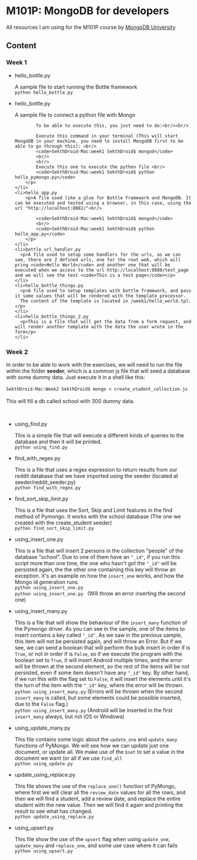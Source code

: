 
<h1>M101P: MongoDB for developers</h1>

<p>All resources I am using for the M101P course by <a href="https://university.mongodb.com">MongoDB University</a></p>

<h2>Content</h2>
<h3>Week 1</h3>
<ul>
    <li>hello_bottle.py
        <p>A sample file to start running the Bottle framework <br/>
            <code>python hello_bottle.py</code>
        </p>
    </li>
    <li>hello_bottle.py
        <p>A sample file to connect a python file with Mongo <br/>

            To be able to execute this, you just need to do:<br/><br/>

            Execute this command in your terminal (This will start MongoDB in your machine, you need to install MongoDB first to be able to go through this): <br/>
            <code>SekthDroid-Mac:week1 SekthDroid$ mongod</code>
            <br/>
            <br/>
            Execute this one to execute the python file <br/>
            <code>SekthDroid-Mac:week1 SekthDroid$ python hello_pymongo.py</code>
        </p>
    </li>
    <li>hello_app.py
        <p>A file used like a glue for Bottle Framework and MongoDB. It can be executed and tested using a browser, in this case, using the url "http://localhost:8082/"<br/>

            <code>SekthDroid-Mac:week1 SekthDroid$ mongod</code>
            <br/>
            <code>SekthDroid-Mac:week1 SekthDroid$ python hello_app.py</code>
        </p>
    </li>
    <li>bottle_url_handler.py
      <p>A file used to setup some handlers for the urls, as we can see, there are 2 defined urls, one for the root web, which will pring <code>Hello World</code> and another one that will be executed when we access to the url http://localhost:8080/test_page and we will see the text <code>This is a test page</code></p>
    </li>
    <li>hello_bottle_things.py
      <p>A file used to setup templates with bottle framework, and pass it some values that will be rendered with the template processor.
      The content of the template is located in /week1/hello_world.tpl.</p>
    </li>
    <li>hello_bottle_things_2.py
      <p>This is a file that will get the data from a form request, and will render another template with the data the user wrote in the form</p>
    </li>
</ul>
<h3>Week 2</h3>
<p>In order to be able to work with the exercises, we will need to run the file within the folder <b>seeder</b>, which is a common js file that will seed a database
    with some dummy data. Just execute it in a shell like this: <br/><br/>
    <code>SekthDroid-Mac:Week2 SekthDroid$ mongo < create_student_collection.js</code>
    <br/>
    <br/>
    This will fill a db called school with 300 dummy data.</p>
<br/>
<ul>
    <li>using_find.py
        <p>This is a simple file that will execute a different kinds of queries to the database and then it will be printed.<br/>
            <code>python using_find.py</code>
        </p>
    </li>
    <li>find_with_regex.py
        <p>This is a file that uses a regex expression to return results from our reddit database that we have imported using the seeder (located at seeder/reddit_seeder.py)<br/>
            <code>python find_with_regex.py</code><br/>
        </p>
    </li>
    <li>find_sort_skip_limit.py
        <p>This is a file that uses the Sort, Skip and Limit features in the find method of Pymongo. It works with the school database (The one we created with the create_student seeder)<br/>
            <code>python find_sort_skip_limit.py</code><br/>
        </p>
    </li>
    <li>using_insert_one.py
        <p>This is a file that will insert 2 persons in the collection "people" of the database "school". Due to one of them have an <code>"_id"</code>, if you run this script more than one time, the one who hasn't got the <code>"_id"</code> will be persisted again, the the other one containing this key will throw an exception. It's an example on how the <code>insert_one</code> works, and how the Mongo id generation runs.<br/>
            <code>python using_insert_one.py </code><br/>
            <code>python using_insert_one.py </code> (Will throw an error inserting the second one)
        <p>
    </li>
    <li>using_insert_many.py
        <p>This is a file that will show the behaviour of the <code>insert_many</code> function of the Pymongo driver. As you can see in the sample, one of the items to insert contains a key called <code>"_id"</code>. As we saw in the previous sample, this item will not be persisted again, and will throw an Error. But if we see, we can send a boolean that will perform the bulk insert in order if is <code>True</code>, or not in order if is <code>False</code>, so if we execute the program with the boolean set to <code>True</code>, it will insert Android multiple times, and the error will be thrown at the second element, so the rest of the items will be not persisted, even if some item doesn't have any <code>"_id"</code> key. By other hand, if we run this with the flag set to <code>False</code>, it will insert the elements until it's the turn of the item with the <code>"_id"</code> key, where the error will be thrown.<br/>
            <code>python using_insert_many.py</code> (Errors will be thrown when the second <code>insert_many</code> is called, but some elements could be possible inserted, due to the <code>False</code> flag.)<br/>
            <code>python using_insert_many.py</code> (Android will be inserted in the first <code>insert_many</code> always, but not iOS or Windows)<br/>
        </p>
    </li>
    <li>using_update_many.py
        <p>This file contains some logic about the <code>update_one</code> and <code>update_many</code> functions of PyMongo. We will see how we can update just one document, or update all. We make use of the <code>$set</code> to set a value in the document we want (or all if we use <code>find_all</code><br/>
            <code>python using_update.py</code><br/>
        </p>
    </li>
    <li>update_using_replace.py
        <p>This file shows the use of the <code>replace_one()</code> function of PyMongo, where first we will clear all the <code>review_date</code> values for all the rows, and then we will find a student, add a review date, and replace the entire student with the new value. Then we will find it again and printing the result to see what has changed.<br/>
            <code>python update_using_replace.py</code>
        </p>
    </li>
    <li>using_upsert.py
        <p>This file show the use of the <code>upsert</code> flag when using <code>update_one</code>, <code>update_many</code> and <code>replace_one</code>, and some use case where it can fails<br/>
            <code>python using_upsert.py</code>
        </p>
    </li>
</ul>
